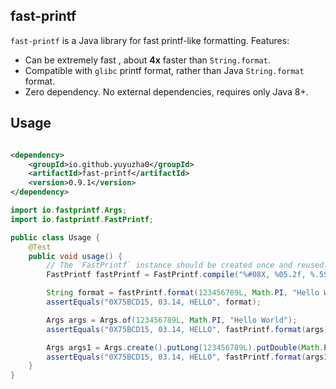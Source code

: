 ## fast-printf

`fast-printf` is a Java library for fast printf-like formatting. Features:

* Can be extremely fast , about **4x** faster than `String.format`.
* Compatible with `glibc` printf format, rather than Java `String.format` format.
* Zero dependency. No external dependencies, requires only Java 8+.

## Usage

```xml

<dependency>
    <groupId>io.github.yuyuzha0</groupId>
    <artifactId>fast-printf</artifactId>
    <version>0.9.1</version>
</dependency>
```

```java
import io.fastprintf.Args;
import io.fastprintf.FastPrintf;

public class Usage {
    @Test
    public void usage() {
        // The `FastPrintf` instance should be created once and reused.
        FastPrintf fastPrintf = FastPrintf.compile("%#08X, %05.2f, %.5S");

        String format = fastPrintf.format(123456789L, Math.PI, "Hello World");
        assertEquals("0X75BCD15, 03.14, HELLO", format);

        Args args = Args.of(123456789L, Math.PI, "Hello World");
        assertEquals("0X75BCD15, 03.14, HELLO", fastPrintf.format(args));

        Args args1 = Args.create().putLong(123456789L).putDouble(Math.PI).putString("Hello World");
        assertEquals("0X75BCD15, 03.14, HELLO", fastPrintf.format(args1));
    }
}
```